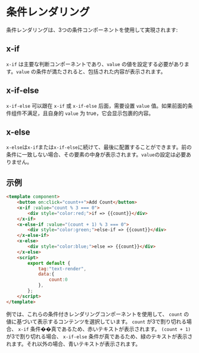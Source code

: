 # 条件レンダリング

条件レンダリングは、3つの条件コンポーネントを使用して実現されます: 

## x-if

`x-if` は主要な判断コンポーネントであり、`value` の値を設定する必要があります。`value` の条件が満たされると、包括された内容が表示されます。

## x-if-else

`x-if-else` 可以跟在 `x-if` 或 `x-if-else` 后面，需要设置 `value` 值。如果前面的条件组件不满足，且自身的 `value` 为 true，它会显示包裹的内容。

## x-else

`x-else`は`x-if`または`x-if-else`に続けて、最後に配置することができます。前の条件に一致しない場合、その要素の中身が表示されます。`value`の設定は必要ありません。

## 示例

<comp-viewer comp-name="text-render">

```html
<template component>
    <button on:click="count++">Add Count</button>
    <x-if :value="count % 3 === 0">
        <div style="color:red;">if => {{count}}</div>
    </x-if>
    <x-else-if :value="(count + 1) % 3 === 0">
        <div style="color:green;">else-if => {{count}}</div>
    </x-else-if>
    <x-else>
        <div style="color:blue;">else => {{count}}</div>
    </x-else>
    <script>
        export default {
            tag:"text-render",
            data:{
                count:0
            },
        };
    </script>
</template>
```

</comp-viewer>

例では、これらの条件付きレンダリングコンポーネントを使用して、 `count` の値に基づいて表示するコンテンツを選択しています。 `count` が3で割り切れる場合、 `x-if` 条件��真であるため、赤いテキストが表示されます。 `(count + 1)` が3で割り切れる場合、 `x-if-else` 条件が真であるため、緑のテキストが表示されます。それ以外の場合、青いテキストが表示されます。

